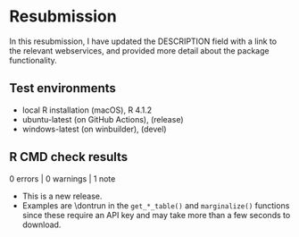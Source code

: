 # Resubmission

In this resubmission, I have updated the DESCRIPTION field with a link to the
relevant webservices, and provided more detail about the package functionality.

## Test environments
* local R installation (macOS), R 4.1.2
* ubuntu-latest (on GitHub Actions), (release)
* windows-latest (on winbuilder), (devel)

## R CMD check results

0 errors | 0 warnings | 1 note

* This is a new release.
* Examples are \dontrun in the `get_*_table()` and `marginalize()` functions
since these require an API key and may take more than a few seconds to download.
